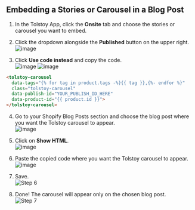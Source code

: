 ## Embedding a Stories or Carousel in a Blog Post

1. In the Tolstoy App, click the **Onsite** tab and choose the stories or carousel you want to embed.

2. Click the dropdown alongside the **Published** button on the upper right.  
![image](https://github.com/user-attachments/assets/9eaa0987-8f0a-4626-b382-275995cad1a7)

3. Click **Use code instead** and copy the code.  
![image](https://github.com/user-attachments/assets/17a0d3f7-0138-4be2-82b3-4ace48c290b3)
![image](https://github.com/user-attachments/assets/e87c6872-6cd2-40c1-9a8e-f4eef12cad6f)

```html
<tolstoy-carousel
  data-tags="{% for tag in product.tags -%}{{ tag }},{%- endfor %}"
  class="tolstoy-carousel"
  data-publish-id="YOUR_PUBLISH_ID_HERE" 
  data-product-id="{{ product.id }}">
</tolstoy-carousel>
```

4. Go to your Shopify Blog Posts section and choose the blog post where you want the Tolstoy carousel to appear.  
![image](https://github.com/user-attachments/assets/25132f5b-92db-4661-a82f-f72573c9539f)

5. Click on **Show HTML**.  
![image](https://github.com/user-attachments/assets/45d25752-66a5-4d34-88a9-bc2f1b1b525a)

6. Paste the copied code where you want the Tolstoy carousel to appear.  
![image](https://github.com/user-attachments/assets/6ce189ee-58b6-4fec-a019-c8380ed76c67)

7. Save.  
![Step 6](https://tolstoy-2c549356d0c0.intercom-attachments-1.com/i/o/665227355/d735ce6b8280f944ff16e869/b63175b8-2443-4e80-9762-a66e03a696f9.png)

8. Done! The carousel will appear only on the chosen blog post.  
![Step 7](https://tolstoy-2c549356d0c0.intercom-attachments-1.com/i/o/665227358/cc1bddc3f058118bdfc53eae/cba149cc-4e73-417a-9f47-b998418ce6d1.png)